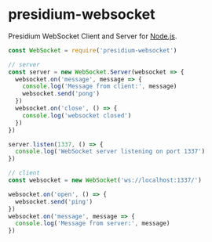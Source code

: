 # presidium-websocket
Presidium WebSocket Client and Server for [Node.js](https://nodejs.org/en).

```javascript
const WebSocket = require('presidium-websocket')

// server
const server = new WebSocket.Server(websocket => {
  websocket.on('message', message => {
    console.log('Message from client:', message)
    websocket.send('pong')
  })
  websocket.on('close', () => {
    console.log('websocket closed')
  })
})

server.listen(1337, () => {
  console.log('WebSocket server listening on port 1337')
})

// client
const websocket = new WebSocket('ws://localhost:1337/')

websocket.on('open', () => {
  websocket.send('ping')
})
websocket.on('message', message => {
  console.log('Message from server:', message)
})
```

